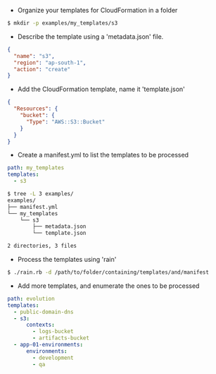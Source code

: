 - Organize your templates for CloudFormation in a folder

```bash
$ mkdir -p examples/my_templates/s3
```
- Describe the template using a 'metadata.json' file.

```json
{
  "name": "s3",
  "region": "ap-south-1",
  "action": "create"
}
```

- Add the CloudFormation template, name it 'template.json'

```json
{
  "Resources": {
    "bucket": {
      "Type": "AWS::S3::Bucket"
    }
  }
}
```
- Create a manifest.yml to list the templates to be processed

```yml
path: my_templates
templates:
  - s3
```
```bash
$ tree -L 3 examples/
examples/
├── manifest.yml
└── my_templates
    └── s3
        ├── metadata.json
        └── template.json

2 directories, 3 files
```
- Process the templates using 'rain'

```bash
$ ./rain.rb -d /path/to/folder/containing/templates/and/manifest
```
- Add more templates, and enumerate the ones to be processed

```yml
path: evolution
templates:
  - public-domain-dns
  - s3:
      contexts:
        - logs-bucket
        - artifacts-bucket
  - app-01-environments:
      environments:
        - development
        - qa
```
